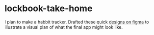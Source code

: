 # lockbook-take-home
I plan to make a habbit tracker. Drafted these quick [designs on figma](https://www.figma.com/proto/gF4gJLoQyxhuBFpGMfFtDw/Untitled?node-id=0%3A1&scaling=min-zoom&page-id=0%3A1) to illustrate a visual plan of what the final app might look like. 
